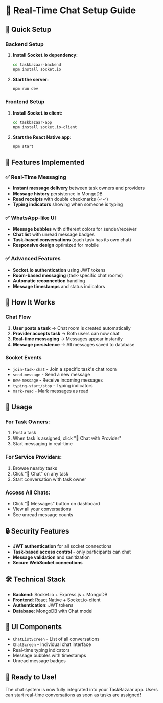 # 💬 Real-Time Chat Setup Guide

## 🚀 Quick Setup

### Backend Setup
1. **Install Socket.io dependency:**
   ```bash
   cd taskbazaar-backend
   npm install socket.io
   ```

2. **Start the server:**
   ```bash
   npm run dev
   ```

### Frontend Setup
1. **Install Socket.io client:**
   ```bash
   cd taskbazaar-app
   npm install socket.io-client
   ```

2. **Start the React Native app:**
   ```bash
   npm start
   ```

## 🎯 Features Implemented

### ✅ Real-Time Messaging
- **Instant message delivery** between task owners and providers
- **Message history** persistence in MongoDB
- **Read receipts** with double checkmarks (✓✓)
- **Typing indicators** showing when someone is typing

### ✅ WhatsApp-like UI
- **Message bubbles** with different colors for sender/receiver
- **Chat list** with unread message badges
- **Task-based conversations** (each task has its own chat)
- **Responsive design** optimized for mobile

### ✅ Advanced Features
- **Socket.io authentication** using JWT tokens
- **Room-based messaging** (task-specific chat rooms)
- **Automatic reconnection** handling
- **Message timestamps** and status indicators

## 🔧 How It Works

### Chat Flow
1. **User posts a task** → Chat room is created automatically
2. **Provider accepts task** → Both users can now chat
3. **Real-time messaging** → Messages appear instantly
4. **Message persistence** → All messages saved to database

### Socket Events
- `join-task-chat` - Join a specific task's chat room
- `send-message` - Send a new message
- `new-message` - Receive incoming messages
- `typing-start/stop` - Typing indicators
- `mark-read` - Mark messages as read

## 📱 Usage

### For Task Owners:
1. Post a task
2. When task is assigned, click "💬 Chat with Provider"
3. Start messaging in real-time

### For Service Providers:
1. Browse nearby tasks
2. Click "💬 Chat" on any task
3. Start conversation with task owner

### Access All Chats:
- Click "💬 Messages" button on dashboard
- View all your conversations
- See unread message counts

## 🔒 Security Features
- **JWT authentication** for all socket connections
- **Task-based access control** - only participants can chat
- **Message validation** and sanitization
- **Secure WebSocket connections**

## 🛠️ Technical Stack
- **Backend**: Socket.io + Express.js + MongoDB
- **Frontend**: React Native + Socket.io-client
- **Authentication**: JWT tokens
- **Database**: MongoDB with Chat model

## 🎨 UI Components
- `ChatListScreen` - List of all conversations
- `ChatScreen` - Individual chat interface
- Real-time typing indicators
- Message bubbles with timestamps
- Unread message badges

## 🚀 Ready to Use!
The chat system is now fully integrated into your TaskBazaar app. Users can start real-time conversations as soon as tasks are assigned! 